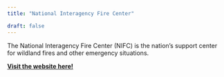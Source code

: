 ```yaml
---
title: "National Interagency Fire Center"

draft: false
---
```


The National Interagency Fire Center (NIFC) is the nation’s support center for wildland fires and other emergency situations. 

[**Visit the website here!**](https://www.nifc.gov/fire-information)






